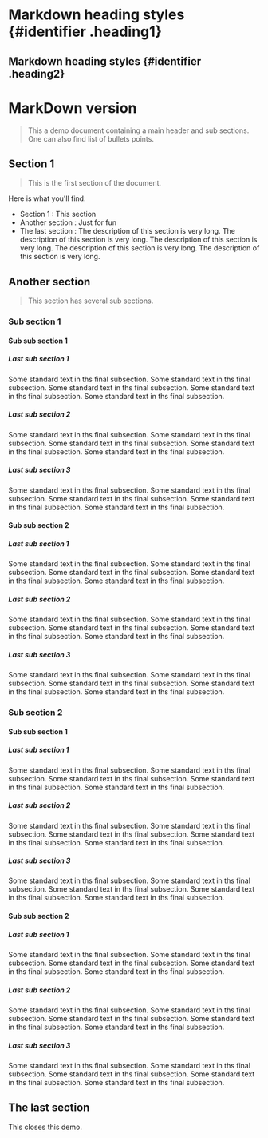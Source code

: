 <style>
.heading1 {
    color: red;
    font-weight:700;
    font-size: 35px;
}
.heading2 {
    color: blue;
    font-weight:700;
    font-size: 30px;
}
</style>

# Markdown heading styles {#identifier .heading1}
## Markdown heading styles {#identifier .heading2}
      

# MarkDown version

> This a demo document containing a main header and sub sections. One can also find list of bullets points.

## Section 1

> This is the first section of the document.

Here is what you'll find:
 - Section 1 : This section
 - Another section : Just for fun
 - The last section : The description of this section is very long. The description of this section is very long. The description of this section is very long. The description of this section is very long. The description of this section is very long. 

## Another section

> This section has several sub sections.

### Sub section 1

#### Sub sub section 1

##### Last sub section 1

Some standard text in ths final subsection. Some standard text in ths final subsection. Some standard text in ths final subsection. Some standard text in ths final subsection. Some standard text in ths final subsection. 

##### Last sub section 2

Some standard text in ths final subsection. Some standard text in ths final subsection. Some standard text in ths final subsection. Some standard text in ths final subsection. Some standard text in ths final subsection. 

##### Last sub section 3

Some standard text in ths final subsection. Some standard text in ths final subsection. Some standard text in ths final subsection. Some standard text in ths final subsection. Some standard text in ths final subsection. 

#### Sub sub section 2

##### Last sub section 1

Some standard text in ths final subsection. Some standard text in ths final subsection. Some standard text in ths final subsection. Some standard text in ths final subsection. Some standard text in ths final subsection. 

##### Last sub section 2

Some standard text in ths final subsection. Some standard text in ths final subsection. Some standard text in ths final subsection. Some standard text in ths final subsection. Some standard text in ths final subsection. 

##### Last sub section 3

Some standard text in ths final subsection. Some standard text in ths final subsection. Some standard text in ths final subsection. Some standard text in ths final subsection. Some standard text in ths final subsection. 

### Sub section 2

#### Sub sub section 1

##### Last sub section 1

Some standard text in ths final subsection. Some standard text in ths final subsection. Some standard text in ths final subsection. Some standard text in ths final subsection. Some standard text in ths final subsection. 

##### Last sub section 2

Some standard text in ths final subsection. Some standard text in ths final subsection. Some standard text in ths final subsection. Some standard text in ths final subsection. Some standard text in ths final subsection. 

##### Last sub section 3

Some standard text in ths final subsection. Some standard text in ths final subsection. Some standard text in ths final subsection. Some standard text in ths final subsection. Some standard text in ths final subsection. 

#### Sub sub section 2

##### Last sub section 1

Some standard text in ths final subsection. Some standard text in ths final subsection. Some standard text in ths final subsection. Some standard text in ths final subsection. Some standard text in ths final subsection. 

##### Last sub section 2

Some standard text in ths final subsection. Some standard text in ths final subsection. Some standard text in ths final subsection. Some standard text in ths final subsection. Some standard text in ths final subsection. 

##### Last sub section 3

Some standard text in ths final subsection. Some standard text in ths final subsection. Some standard text in ths final subsection. Some standard text in ths final subsection. Some standard text in ths final subsection. 

## The last section

This closes this demo.